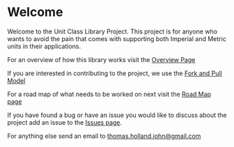 # Welcome

Welcome to the Unit Class Library Project. This project is for anyone who wants to avoid the pain that comes with supporting both Imperial and Metric units in their applications.

For an overview of how this library works visit the [Overview Page](https://bitbucket.org/jth41/unit-class-library/wiki/Overview)

If you are interested in contributing to the project, we use the [Fork and Pull Model](https://confluence.atlassian.com/display/BITBUCKET/Fork+a+Repo,+Compare+Code,+and+Create+a+Pull+Request)

For a road map of what needs to be worked on next visit the [Road Map page](https://bitbucket.org/jth41/unit-class-library/wiki/Road%20Map)

If you have found a bug or have an issue you would like to discuss about the project add an issue to the [Issues page](https://bitbucket.org/jth41/unit-class-library/issues?status=new&status=open).

For anything else send an email to thomas.holland.john@gmail.com